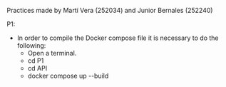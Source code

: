 Practices made by Martí Vera (252034) and Junior Bernales (252240)

P1:
- In order to compile the Docker compose file it is necessary to do the following:
    - Open a terminal.
    - cd P1
    - cd API
    - docker compose up --build